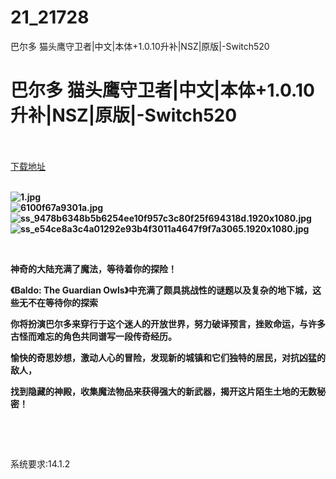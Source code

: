 # 21_21728
巴尔多 猫头鹰守卫者|中文|本体+1.0.10升补|NSZ|原版|-Switch520
# 巴尔多 猫头鹰守卫者|中文|本体+1.0.10升补|NSZ|原版|-Switch520
 <br/></br>
[下载地址](https://www.switch520.cc/article/21728 "下载地址")
<br/></br>

<p><strong><img title="1.jpg" src="https://www.switch520.cc/muke_img/2021_08_27_ebab64d13ae57.jpg" alt="1.jpg"></strong><br>
<strong><img title="6100f67a9301a.jpg" src="https://www.switch520.cc/muke_img/2021_08_27_19c8b90e6e34a.jpg" alt="6100f67a9301a.jpg"></strong><br>
<strong><img title="ss_9478b6348b5b6254ee10f957c3c80f25f694318d.1920x1080.jpg" src="https://www.switch520.cc/muke_img/2021_08_27_cfe7e6bcc0cbf.jpg" alt="ss_9478b6348b5b6254ee10f957c3c80f25f694318d.1920x1080.jpg"></strong><br>
<strong><img title="ss_e54ce8a3c4a01292e93b4f3011a4647f9f7a3065.1920x1080.jpg" src="https://www.switch520.cc/muke_img/2021_08_27_3ee8684193d7c.jpg" alt="ss_e54ce8a3c4a01292e93b4f3011a4647f9f7a3065.1920x1080.jpg">&nbsp;</strong></p>
<p>&nbsp;</p>
<p><strong>神奇的大陆充满了魔法，等待着你的探险！</strong></p>
<p><strong>《Baldo: The Guardian Owls》中充满了颇具挑战性的谜题以及复杂的地下城，这些无不在等待你的探索</strong></p>
<p><strong>你将扮演巴尔多来穿行于这个迷人的开放世界，努力破译预言，挫败命运，与许多古怪而难忘的角色共同谱写一段传奇经历。</strong></p>
<p><strong>愉快的奇思妙想，激动人心的冒险，发现新的城镇和它们独特的居民，对抗凶猛的敌人，</strong></p>
<p><strong>找到隐藏的神殿，收集魔法物品来获得强大的新武器，揭开这片陌生土地的无数秘密！</strong></p>
<p>&nbsp;</p>
<p>&nbsp;</p>
<p>系统要求:14.1.2</p>



<p><strong>&nbsp;</strong></p>

